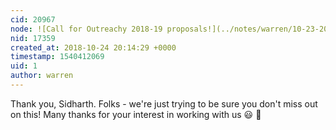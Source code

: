 ```yaml
---
cid: 20967
node: ![Call for Outreachy 2018-19 proposals!](../notes/warren/10-23-2018/call-for-outreachy-2018-19-proposals)
nid: 17359
created_at: 2018-10-24 20:14:29 +0000
timestamp: 1540412069
uid: 1
author: warren
---
```


Thank you, Sidharth. Folks - we're just trying to be sure you don't miss out on this! Many thanks for your interest in working with us 😃 🎉 